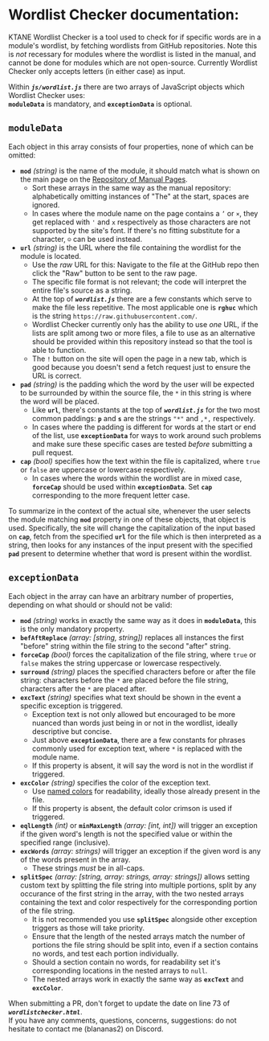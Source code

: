 # Wordlist Checker documentation:
KTANE Wordlist Checker is a tool used to check for if specific words are in a module's wordlist, by fetching wordlists from GitHub repositories.
Note this is _not_ recessary for modules where the wordlist is listed in the manual, and cannot be done for modules which are not open-source.
Currently Wordlist Checker only accepts letters (in either case) as input.

Within ***`js/wordlist.js`*** there are two arrays of JavaScript objects which Wordlist Checker uses:<br>
**`moduleData`** is mandatory, and **`exceptionData`** is optional.

## `moduleData`
Each object in this array consists of four properties, none of which can be omitted:
- **`mod`** _(string)_ is the name of the module, it should match what is shown on the main page on the [Repository of Manual Pages](https://ktane.timwi.de/).
  - Sort these arrays in the same way as the manual repository: alphabetically omitting instances of "The" at the start, spaces are ignored.
  - In cases where the module name on the page contains a `’` or `×`, they get replaced with `'` and `x` respectively as those characters are not supported by the site's font. If there's no fitting substitute for a character, `☺` can be used instead.
- **`url`** _(string)_ is the URL where the file containing the wordlist for the module is located.
  - Use the *raw* URL for this: Navigate to the file at the GitHub repo then click the "Raw" button to be sent to the raw page.
  - The specific file format is not relevant; the code will interpret the entire file's source as a string.
  - At the top of ***`wordlist.js`*** there are a few constants which serve to make the file less repetitive. The most applicable one is **`rghuc`** which is the string `https://raw.githubusercontent.com/`.
  - Wordlist Checker currently only has the ability to use _one_ URL, if the lists are split among two or more files, a file to use as an alternative should be provided within this repository instead so that the tool is able to function.
  - The `!` button on the site will open the page in a new tab, which is good because you doesn't send a fetch request just to ensure the URL is correct.
- **`pad`** _(string)_ is the padding which the word by the user will be expected to be surrounded by within the source file, the `*` in this string is where the word will be placed.
  - Like **`url`**, there's constants at the top of ***`wordlist.js`*** for the two most common paddings: **`p`** and **`s`** are the strings `"*"` and `,*,` respectively.
  - In cases where the padding is different for words at the start or end of the list, use **`exceptionData`** for ways to work around such problems and make sure these specific cases are tested _before_ submitting a pull request.
- **`cap`** _(bool)_ specifies how the text within the file is capitalized, where `true` or `false` are uppercase or lowercase respectively.
  - In cases where the words within the wordlist are in mixed case, **`forceCap`** should be used within **`exceptionData`**. Set **`cap`** corresponding to the more frequent letter case.

To summarize in the context of the actual site, whenever the user selects the module matching **`mod`** property in one of these objects, that object is used. Specifically, the site will change the capitalization of the input based on **`cap`**, fetch from the specified **`url`** for the file which is then interpreted as a string, then looks for any instances of the input present with the specified **`pad`** present to determine whether that word is present within the wordlist.

## `exceptionData`
Each object in the array can have an arbitrary number of properties, depending on what should or should not be valid:
- **`mod`** _(string)_ works in exactly the same way as it does in **`moduleData`**, this is the only mandatory property.
- **`befAftReplace`** _(array: [string, string])_ replaces all instances the first "before" string within the file string to the second "after" string.
- **`forceCap`** _(bool)_ forces the capitalization of the file string, where `true` or `false` makes the string uppercase or lowercase respectively.
- **`surround`** _(string)_ places the specified characters before or after the file string: characters before the `*` are placed before the file string, characters after the `*` are placed after.
- **`excText`** _(string)_ specifies what text should be shown in the event a specific exception is triggered.
  - Exception text is not only allowed but encouraged to be more nuanced than words just being in or not in the wordlist, ideally descriptive but concise.
  - Just above **`exceptionData`**, there are a few constants for phrases commonly used for exception text, where `*` is replaced with the module name.
  - If this property is absent, it will say the word is not in the wordlist if triggered.
- **`excColor`** _(string)_ specifies the color of the exception text.
  - Use [named colors](https://developer.mozilla.org/en-US/docs/Web/CSS/named-color) for readability, ideally those already present in the file.
  - If this property is absent, the default color crimson is used if triggered.
- **`eqlLength`** _(int)_ or **`minMaxLength`** _(array: [int, int])_ will trigger an exception if the given word's length is not the specified value or within the specified range (inclusive).
- **`excWords`** _(array: strings)_ will trigger an exception if the given word is any of the words present in the array.
  - These strings _must_ be in all-caps.
- **`splitSpec`** _(array: [string, array: strings, array: strings])_ allows setting custom text by splitting the file string into multiple portions, split by any occurance of the first string in the array, with the two nested arrays containing the text and color respectively for the corresponding portion of the file string.
  - It is not recommended you use **`splitSpec`** alongside other exception triggers as those will take priority.
  - Ensure that the length of the nested arrays match the number of portions the file string should be split into, even if a section contains no words, and test each portion individually.
  - Should a section contain no words, for readability set it's corresponding locations in the nested arrays to `null`.
  - The nested arrays work in exactly the same way as **`excText`** and **`excColor`**.

When submitting a PR, don't forget to update the date on line 73 of ***`wordlistchecker.html`***.<br>
If you have any comments, questions, concerns, suggestions: do not hesitate to contact me (blananas2) on Discord.
